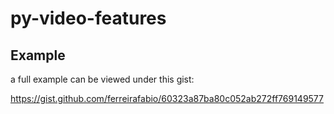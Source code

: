 # py-video-features

## Example

a full example can be viewed under this gist:

https://gist.github.com/ferreirafabio/60323a87ba80c052ab272ff769149577
